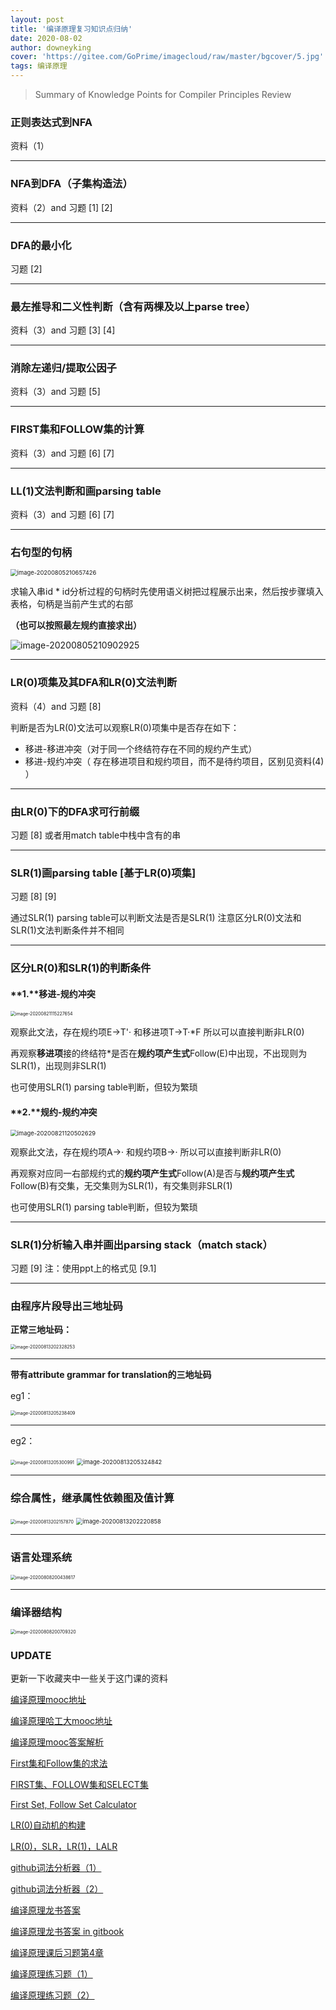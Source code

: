 ```yaml
---
layout: post
title: '编译原理复习知识点归纳'
date: 2020-08-02
author: downeyking
cover: 'https://gitee.com/GoPrime/imagecloud/raw/master/bgcover/5.jpg'
tags: 编译原理
---
```


> Summary of Knowledge Points for Compiler Principles Review



### 正则表达式到NFA 

资料（1）

------


### NFA到DFA（子集构造法）

资料（2）and   习题  [1]  [2]

------


### DFA的最小化

习题  [2]

------


### 最左推导和二义性判断（含有两棵及以上parse tree）

资料（3）and   习题  [3]  [4]

------


### 消除左递归/提取公因子

资料（3）and   习题  [5] 

------


### FIRST集和FOLLOW集的计算

资料（3）and   习题  [6]  [7]

------


### LL(1)文法判断和画parsing table

资料（3）and   习题  [6]  [7]

------


### 右句型的句柄

<img src="https://gitee.com/GoPrime/imagecloud/raw/master/img/image-20200805210657426.png" alt="image-20200805210657426" style="zoom:67%;" />

求输入串id * id分析过程的句柄时先使用语义树把过程展示出来，然后按步骤填入表格，句柄是当前产生式的右部

**（也可以按照最左规约直接求出）**

![image-20200805210902925](https://gitee.com/GoPrime/imagecloud/raw/master/img/image-20200805210902925.png)

------


### LR(0)项集及其DFA和LR(0)文法判断

资料（4）and   习题  [8]

判断是否为LR(0)文法可以观察LR(0)项集中是否存在如下：

- 移进-移进冲突（对于同一个终结符存在不同的规约产生式）
- 移进-规约冲突（ 存在移进项目和规约项目，而不是待约项目，区别见资料(4) ） 

------


### 由LR(0)下的DFA求可行前缀

习题  [8]  或者用match table中栈中含有的串

------


### SLR(1)画parsing table [基于LR(0)项集]

习题  [8]  [9]   

通过SLR(1) parsing table可以判断文法是否是SLR(1) 注意区分LR(0)文法和SLR(1)文法判断条件并不相同

------

### 区分LR(0)和SLR(1)的判断条件

#### **1.**移进-规约冲突

<img src="https://gitee.com/GoPrime/imagecloud/raw/master/img/image-20200821115227654.png" alt="image-20200821115227654" style="zoom: 50%;" />

观察此文法，存在规约项E->T'· 和移进项T->T·*F   所以可以直接判断非LR(0)

再观察**移进项**接的终结符*是否在**规约项产生式**Follow(E)中出现，不出现则为SLR(1)，出现则非SLR(1)

也可使用SLR(1) parsing table判断，但较为繁琐



#### **2.**规约-规约冲突

<img src="https://gitee.com/GoPrime/imagecloud/raw/master/img/image-20200821120502629.png" alt="image-20200821120502629" style="zoom: 67%;" />

观察此文法，存在规约项A->· 和规约项B->·   所以可以直接判断非LR(0)

再观察对应同一右部规约式的**规约项产生式**Follow(A)是否与**规约项产生式**Follow(B)有交集，无交集则为SLR(1)，有交集则非SLR(1)

也可使用SLR(1) parsing table判断，但较为繁琐

------


### SLR(1)分析输入串并画出parsing stack（match stack）

习题  [9]   注：使用ppt上的格式见  [9.1]

------


### 由程序片段导出三地址码

**正常三地址码：**

<img src="https://gitee.com/GoPrime/imagecloud/raw/master/img/image-20200813202328253.png" alt="image-20200813202328253" style="zoom:50%;" />

------

**带有attribute grammar for translation的三地址码**

eg1：

<img src="https://gitee.com/GoPrime/imagecloud/raw/master/img/image-20200813205238409.png" alt="image-20200813205238409" style="zoom:50%;" />

------

eg2：

<img src="https://gitee.com/GoPrime/imagecloud/raw/master/img/image-20200813205300991.png" alt="image-20200813205300991" style="zoom:50%;" />

<img src="https://gitee.com/GoPrime/imagecloud/raw/master/img/image-20200813205324842.png" alt="image-20200813205324842" style="zoom:66%;" />



------


### 综合属性，继承属性依赖图及值计算

<img src="https://gitee.com/GoPrime/imagecloud/raw/master/img/image-20200813202157870.png" alt="image-20200813202157870" style="zoom:50%;" />

<img src="https://gitee.com/GoPrime/imagecloud/raw/master/img/image-20200813202220858.png" alt="image-20200813202220858" style="zoom:66%;" />

------


### 语言处理系统

<img src="https://gitee.com/GoPrime/imagecloud/raw/master/img/image-20200808200438617.png" alt="image-20200808200438617" style="zoom:50%;" />

------
### 编译器结构

<img src="https://gitee.com/GoPrime/imagecloud/raw/master/img/image-20200808200709320.png" alt="image-20200808200709320" style="zoom:50%;" />




### UPDATE

更新一下收藏夹中一些关于这门课的资料

[编译原理mooc地址](https://www.icourse163.org/spoc/course/SCUT-1451545166)

[编译原理哈工大mooc地址](https://www.icourse163.org/learn/HIT-1002123007?tid=1206830204#/learn/content)

[编译原理mooc答案解析](https://blog.csdn.net/as1072966956/article/list/5)

[First集和Follow集的求法](https://blog.csdn.net/zcb1592781470/article/details/85211987)

[FIRST集、FOLLOW集和SELECT集](https://liuyanzhao.com/8279.html)

[First Set, Follow Set Calculator](http://hackingoff.com/compilers/predict-first-follow-set)

[LR(0)自动机的构建](https://blog.csdn.net/qq_40294512/article/details/92621241)

[LR(0)，SLR，LR(1)，LALR](https://blog.csdn.net/qq_43707223/article/details/106183861?utm_medium=distribute.pc_relevant.none-task-blog-BlogCommendFromMachineLearnPai2-4.channel_param&depth_1-utm_source=distribute.pc_relevant.none-task-blog-BlogCommendFromMachineLearnPai2-4.channel_param)

[github词法分析器（1）](https://github.com/qingchen1984/MiniC-Compiler/tree/master/LexicalAnalyzer/src/lex)

[github词法分析器（2）](https://github.com/u014427391/lexer1.1.0/blob/master/src/com/lexer/Analyze.java)

[编译原理龙书答案](https://github.com/fool2fish/dragon-book-exercise-answers)

[编译原理龙书答案 in gitbook](http://dragon-book.jcf94.com/book/index.html)

[编译原理课后习题第4章](https://www.docin.com/p-1080925537.html)

[编译原理练习题（1）](https://www.sanfoundry.com/1000-compilers-questions-answers/)

[编译原理练习题（2）](https://www.geeksforgeeks.org/compiler-design-tutorials/#sa)





